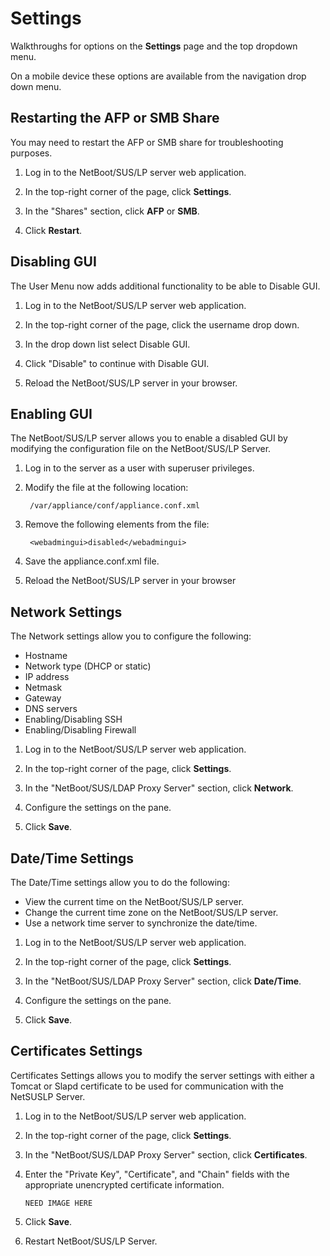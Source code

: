 # Settings
Walkthroughs for options on the **Settings** page and the top dropdown menu.

On a mobile device these options are available from the navigation drop down menu.


## Restarting the AFP or SMB ShareYou may need to restart the AFP or SMB share for troubleshooting purposes.
1. Log in to the NetBoot/SUS/LP server web application.2. In the top-right corner of the page, click **Settings**.3. In the "Shares" section, click **AFP** or **SMB**.4. Click **Restart**.


## Disabling GUIThe User Menu now adds additional functionality to be able to Disable GUI.
1. Log in to the NetBoot/SUS/LP server web application.2. In the top-right corner of the page, click the username drop down.3. In the drop down list select Disable GUI.4. Click "Disable" to continue with Disable GUI.5. Reload the NetBoot/SUS/LP server in your browser.


## Enabling GUIThe NetBoot/SUS/LP server allows you to enable a disabled GUI by modifying the configuration file on the NetBoot/SUS/LP Server.
1. Log in to the server as a user with superuser privileges.2. Modify the file at the following location:
		/var/appliance/conf/appliance.conf.xml3. Remove the following elements from the file:

		<webadmingui>disabled</webadmingui>4. Save the appliance.conf.xml file.5. Reload the NetBoot/SUS/LP server in your browser


## Network SettingsThe Network settings allow you to configure the following:
* Hostname* Network type (DHCP or static) 
* IP address* Netmask* Gateway* DNS servers 
* Enabling/Disabling SSH
* Enabling/Disabling Firewall

1. Log in to the NetBoot/SUS/LP server web application.2. In the top-right corner of the page, click **Settings**.3. In the "NetBoot/SUS/LDAP Proxy Server" section, click **Network**.4. Configure the settings on the pane.5. Click **Save**.


## Date/Time SettingsThe Date/Time settings allow you to do the following:* View the current time on the NetBoot/SUS/LP server. 
* Change the current time zone on the NetBoot/SUS/LP server. 
* Use a network time server to synchronize the date/time.
1. Log in to the NetBoot/SUS/LP server web application.2. In the top-right corner of the page, click **Settings**.3. In the "NetBoot/SUS/LDAP Proxy Server" section, click **Date/Time**.4. Configure the settings on the pane.5. Click **Save**.


## Certificates SettingsCertificates Settings allows you to modify the server settings with either a Tomcat or Slapd certificate to be used for communication with the NetSUSLP Server.
1. Log in to the NetBoot/SUS/LP server web application.2. In the top-right corner of the page, click **Settings**.3. In the "NetBoot/SUS/LDAP Proxy Server" section, click **Certificates**.4. Enter the "Private Key", "Certificate", and "Chain" fields with the appropriate unencrypted certificate information.
	
	```
	NEED IMAGE HERE
	```5. Click **Save**.6. Restart NetBoot/SUS/LP Server.
